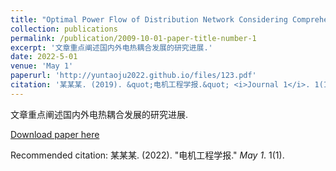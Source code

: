 ```yaml
---
title: "Optimal Power Flow of Distribution Network Considering Comprehensive Flexibility Resources"
collection: publications
permalink: /publication/2009-10-01-paper-title-number-1
excerpt: '文章重点阐述国内外电热耦合发展的研究进展.'
date: 2022-5-01
venue: 'May 1'
paperurl: 'http://yuntaoju2022.github.io/files/123.pdf'
citation: '某某某. (2019). &quot;电机工程学报.&quot; <i>Journal 1</i>. 1(1).'
---
```

文章重点阐述国内外电热耦合发展的研究进展.

[Download paper here](http://yuntaoju2022.github.io/files/123.pdf)

Recommended citation: 某某某. (2022). "电机工程学报." <i>May 1</i>. 1(1).
